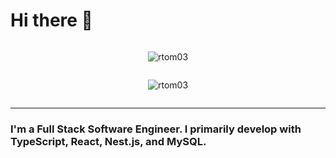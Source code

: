 
<h1>Hi there 👋</h1>
<div style="display: flex; flex-direction: column; align-items: center;">
  
  <p>
    <img align="center" src="https://github-readme-stats.vercel.app/api/top-langs?username=rtom03&show_icons=true&locale=en&layout=compact" alt="rtom03" />
  </p>
  
 
<p>
  <img align="center" src="https://github-readme-stats.vercel.app/api?username=rtom03&show_icons=true&locale=en" alt="rtom03" />
</p>

</div>
<hr/>

<h3>I'm a Full Stack Software Engineer. I primarily develop with TypeScript, React, Nest.js, and MySQL.</h3>
 

